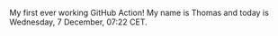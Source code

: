 My first ever working GitHub Action!
My name is Thomas and today is Wednesday, 7 December, 07:22 CET. 
